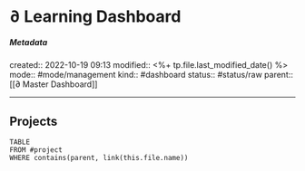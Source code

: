 # ∂ Learning Dashboard

##### Metadata
created:: 2022-10-19 09:13
modified:: <%+ tp.file.last_modified_date() %>
mode:: #mode/management 
kind:: #dashboard 
status:: #status/raw
parent:: [[∂ Master Dashboard]]
***
## Projects
```dataview
TABLE
FROM #project
WHERE contains(parent, link(this.file.name))
```
